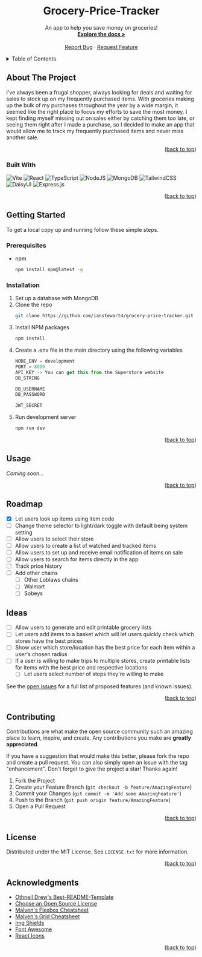 <br />
<div align="center">

  <h1 align="center">Grocery-Price-Tracker</h1>

  <p align="center">
    An app to help you save money on groceries!
    <br />
    <a href="https://github.com/ianstewart4/grocery-price-tracker"><strong>Explore the docs »</strong></a>
    <br />
    <br />
    <a href="https://github.com/ianstewart4/grocery-price-tracker/issues">Report Bug</a>
    ·
    <a href="https://github.com/ianstewart4/grocery-price-tracker/issues">Request Feature</a>
  </p>
</div>



<!-- TABLE OF CONTENTS -->
<details>
  <summary>Table of Contents</summary>
  <ol>
    <li>
      <a href="#about-the-project">About The Project</a>
      <ul>
        <li><a href="#built-with">Built With</a></li>
      </ul>
    </li>
    <li>
      <a href="#getting-started">Getting Started</a>
      <ul>
        <li><a href="#prerequisites">Prerequisites</a></li>
        <li><a href="#installation">Installation</a></li>
      </ul>
    </li>
    <li><a href="#usage">Usage</a></li>
    <li><a href="#roadmap">Roadmap</a></li>
    <li><a href="#contributing">Contributing</a></li>
    <li><a href="#license">License</a></li>
    <li><a href="#acknowledgments">Acknowledgments</a></li>
  </ol>
</details>



<!-- ABOUT THE PROJECT -->
## About The Project

I've always been a frugal shopper, always looking for deals and waiting for sales to stock up on my frequently purchased items. With groceries making up the bulk of my purchases throughout the year by a wide margin, it seemed like the right place to focus my efforts to save the most money. I kept finding myself missing out on sales either by catching them too late, or seeing them right after I made a purchase, so I decided to make an app that would allow me to track my frequently purchased items and never miss another sale. 

<p align="right">(<a href="#readme-top">back to top</a>)</p>



### Built With

![Vite](https://img.shields.io/badge/vite-%23646CFF.svg?style=for-the-badge&logo=vite&logoColor=white)
![React](https://img.shields.io/badge/react-%2320232a.svg?style=for-the-badge&logo=react&logoColor=%2361DAFB)
![TypeScript](https://img.shields.io/badge/typescript-%23007ACC.svg?style=for-the-badge&logo=typescript&logoColor=white)
![NodeJS](https://img.shields.io/badge/node.js-6DA55F?style=for-the-badge&logo=node.js&logoColor=white)
![MongoDB](https://img.shields.io/badge/MongoDB-%234ea94b.svg?style=for-the-badge&logo=mongodb&logoColor=white)
![TailwindCSS](https://img.shields.io/badge/tailwindcss-%2338B2AC.svg?style=for-the-badge&logo=tailwind-css&logoColor=white)
![DaisyUI](https://img.shields.io/badge/daisyui-5A0EF8?style=for-the-badge&logo=daisyui&logoColor=white)
![Express.js](https://img.shields.io/badge/express.js-%23404d59.svg?style=for-the-badge&logo=express&logoColor=%2361DAFB)

<p align="right">(<a href="#readme-top">back to top</a>)</p>



<!-- GETTING STARTED -->
## Getting Started

To get a local copy up and running follow these simple steps.

### Prerequisites

* npm
  ```sh
  npm install npm@latest -g
  ```

### Installation

1. Set up a database with MongoDB
2. Clone the repo
   ```sh
   git clone https://github.com/ianstewart4/grocery-price-tracker.git
   ```
3. Install NPM packages
   ```sh
   npm install
   ```
4. Create a .env file in the main directory using the following variables
   ```js
   NODE_ENV = development
   PORT = 8000
   API_KEY -> You can get this from the Superstore website
   DB_STRING 

   DB_USERNAME
   DB_PASSWORD 

   JWT_SECRET
   ```
5. Run development server
    ```sh
   npm run dev
   ```

<p align="right">(<a href="#readme-top">back to top</a>)</p>



<!-- USAGE EXAMPLES -->
## Usage

_Coming soon..._

<p align="right">(<a href="#readme-top">back to top</a>)</p>



<!-- ROADMAP -->
## Roadmap

- [x] Let users look up items using item code
- [ ] Change theme selector to light/dark toggle with default being system setting
- [ ] Allow users to select their store
- [ ] Allow users to create a list of watched and tracked items
- [ ] Allow users to set up and receive email notification of items on sale
- [ ] Allow users to search for items directly in the app
- [ ] Track price history
- [ ] Add other chains
    - [ ] Other Loblaws chains
    - [ ] Walmart
    - [ ] Sobeys

## Ideas
- [ ] Allow users to generate and edit printable grocery lists
- [ ] Let users add items to a basket which will let users quickly check which stores have the best prices
- [ ] Show user which store/location has the best price for each item within a user's chosen radius
- [ ] If a user is willing to make trips to multiple stores, create printable lists for items with the best price and respective locations
    - [ ]  Let users select number of stops they're willing to make

See the [open issues](https://github.com/ianstewart4/grocery-price-tracker/issues) for a full list of proposed features (and known issues).

<p align="right">(<a href="#readme-top">back to top</a>)</p>



<!-- CONTRIBUTING -->
## Contributing

Contributions are what make the open source community such an amazing place to learn, inspire, and create. Any contributions you make are **greatly appreciated**.

If you have a suggestion that would make this better, please fork the repo and create a pull request. You can also simply open an issue with the tag "enhancement".
Don't forget to give the project a star! Thanks again!

1. Fork the Project
2. Create your Feature Branch (`git checkout -b feature/AmazingFeature`)
3. Commit your Changes (`git commit -m 'Add some AmazingFeature'`)
4. Push to the Branch (`git push origin feature/AmazingFeature`)
5. Open a Pull Request

<p align="right">(<a href="#readme-top">back to top</a>)</p>



<!-- LICENSE -->
## License

Distributed under the MIT License. See `LICENSE.txt` for more information.

<p align="right">(<a href="#readme-top">back to top</a>)</p>


<!-- ACKNOWLEDGMENTS -->
## Acknowledgments

* [Othneil Drew's Best-README-Template](https://github.com/othneildrew/Best-README-Template)
* [Choose an Open Source License](https://choosealicense.com)
* [Malven's Flexbox Cheatsheet](https://flexbox.malven.co/)
* [Malven's Grid Cheatsheet](https://grid.malven.co/)
* [Img Shields](https://shields.io)
* [Font Awesome](https://fontawesome.com)
* [React Icons](https://react-icons.github.io/react-icons/search)

<p align="right">(<a href="#readme-top">back to top</a>)</p>
